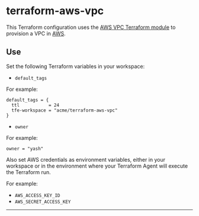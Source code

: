 # terraform-aws-vpc

This Terraform configuration uses the [AWS VPC Terraform module](https://registry.terraform.io/modules/terraform-aws-modules/vpc/aws/latest) to provision a VPC in [AWS](https://aws.amazon.com/).

## Use

Set the following Terraform variables in your workspace:

* `default_tags`

For example:
```
default_tags = {
  ttl           = 24
  tfe-workspace = "acme/terraform-aws-vpc"
}
```

* `owner`

For example:
```
owner = "yash"
```

Also set AWS credentials as environment variables, either in your workspace or in the environment where your Terraform Agent will execute the Terraform run.

For example:

* `AWS_ACCESS_KEY_ID`
* `AWS_SECRET_ACCESS_KEY`

---
